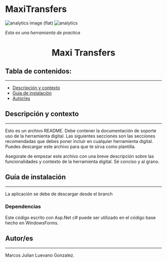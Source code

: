 # MaxiTransfers

![analytics image (flat)](https://raw.githubusercontent.com/vitr/google-analytics-beacon/master/static/badge-flat.gif)
![analytics](https://www.google-analytics.com/collect?v=1&cid=555&t=pageview&ec=repo&ea=open&dp=/Plantilla-de-repositorio/readme&dt=&tid=UA-4677001-16)

*Esta es una herramienta de practica*

<h1 align="center">Maxi Transfers</h1>

## Tabla de contenidos:
---
- [Descripción y contexto](#descripción-y-contexto)
- [Guía de instalación](#guía-de-instalación)
- [Autor/es](#autores)

## Descripción y contexto
---
Esto es un archivo README. Debe contener la documentación de soporte uso de la herramienta digital. Las siguientes secciones son las secciones recomendadas que debes poner incluir en cualquier herramienta digital. Puedes descargar este archivo para que te sirva como plantilla.

Asegúrate de empezar este archivo con una breve descripción sobre las funcionalidades y contexto de la herramienta digital. Sé conciso y al grano.

 	
## Guía de instalación
---
La aplicación se debe de descargar desde el branch 

### Dependencias
Este código escrito con Asp.Net c# puede ser utilizado en el código base hecho en WindowsForms.

## Autor/es
---
Marcos Julian Luevano Gonzalez.
